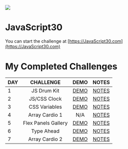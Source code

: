 ![](https://javascript30.com/images/JS3-social-share.png)

# JavaScript30

You can start the challenge at [https://JavaScript30.com](https://JavaScript30.com)

# My Completed Challenges
| DAY    | CHALLENGE            | DEMO   |  NOTES  |
|--------|:--------------------:|:------:|:-------:|
| 1      | JS Drum Kit | [DEMO](https://soris-codes.github.io/JavaScript30/01%20-%20JavaScript%20Drum%20Kit/) | [NOTES](https://github.com/soris-codes/JavaScript30/tree/master/01%20-%20JavaScript%20Drum%20Kit)  |
| 2      | JS/CSS Clock |[DEMO](https://soris-codes.github.io/JavaScript30/02%20-%20JS%20and%20CSS%20Clock/) | [NOTES](https://github.com/soris-codes/JavaScript30/tree/master/02%20-%20JS%20and%20CSS%20Clock)  |
| 3      | CSS Variables |[DEMO](https://soris-codes.github.io/JavaScript30/03%20-%20CSS%20Variables/) | [NOTES](https://github.com/soris-codes/JavaScript30/tree/master/03%20-%20CSS%20Variables)  |
| 4      | Array Cardio 1 | N/A | [NOTES](https://github.com/soris-codes/JavaScript30/tree/master/04%20-%20Array%20Cardio%20Day%201)  |
| 5      | Flex Panels Gallery | [DEMO](https://soris-codes.github.io/JavaScript30/05%20-%20Flex%20Panel%20Gallery/) | [NOTES](https://github.com/soris-codes/JavaScript30/tree/master/05%20-%20Flex%20Panel%20Gallery)  |
| 6      | Type Ahead | [DEMO](https://soris-codes.github.io/JavaScript30/06%20-%20Type%20Ahead/) | [NOTES](https://github.com/soris-codes/JavaScript30/tree/master/06%20-%20Type%20Ahead)  |
| 7      | Array Cardio 2 | [DEMO](https://github.com/soris-codes/JavaScript30/tree/master/07%20-%20Array%20Cardio%20Day%202/) | [NOTES](https://github.com/soris-codes/JavaScript30/tree/master/07%20-%20Array%20Cardio%20Day%202)  |


